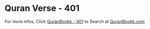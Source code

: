 # Quran Verse - 401 

For more infos, Click [QuranBookk - 401](https://www.quranbookk.com/quran/search?q=401) to Search at [QuranBookk.com](http://quranbookk.com/)